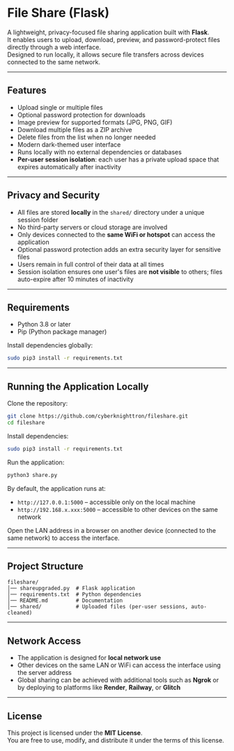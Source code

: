 # File Share (Flask)

A lightweight, privacy-focused file sharing application built with **Flask**.  
It enables users to upload, download, preview, and password-protect files directly through a web interface.  
Designed to run locally, it allows secure file transfers across devices connected to the same network.  

---

## Features
- Upload single or multiple files
- Optional password protection for downloads
- Image preview for supported formats (JPG, PNG, GIF)
- Download multiple files as a ZIP archive
- Delete files from the list when no longer needed
- Modern dark-themed user interface
- Runs locally with no external dependencies or databases
- **Per-user session isolation**: each user has a private upload space that expires automatically after inactivity

---

## Privacy and Security
- All files are stored **locally** in the `shared/` directory under a unique session folder
- No third-party servers or cloud storage are involved
- Only devices connected to the **same WiFi or hotspot** can access the application
- Optional password protection adds an extra security layer for sensitive files
- Users remain in full control of their data at all times
- Session isolation ensures one user's files are **not visible** to others; files auto-expire after 10 minutes of inactivity

---

## Requirements
- Python 3.8 or later  
- Pip (Python package manager)  

Install dependencies globally:
```bash
sudo pip3 install -r requirements.txt
```

---

## Running the Application Locally

Clone the repository:
```bash
git clone https://github.com/cyberknighttron/fileshare.git
cd fileshare
```

Install dependencies:
```bash
sudo pip3 install -r requirements.txt
```

Run the application:
```bash
python3 share.py
```

By default, the application runs at:
- `http://127.0.0.1:5000` – accessible only on the local machine  
- `http://192.168.x.xxx:5000` – accessible to other devices on the same network  

Open the LAN address in a browser on another device (connected to the same network) to access the interface.

---

## Project Structure
```
fileshare/
│── shareupgraded.py  # Flask application
│── requirements.txt  # Python dependencies
│── README.md         # Documentation
│── shared/           # Uploaded files (per-user sessions, auto-cleaned)
```

---

## Network Access
- The application is designed for **local network use**  
- Other devices on the same LAN or WiFi can access the interface using the server address  
- Global sharing can be achieved with additional tools such as **Ngrok** or by deploying to platforms like **Render**, **Railway**, or **Glitch**

---

## License
This project is licensed under the **MIT License**.  
You are free to use, modify, and distribute it under the terms of this license.
